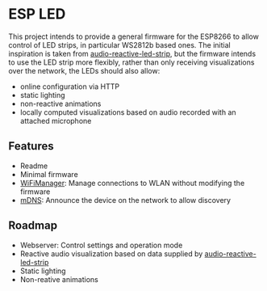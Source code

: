 # ESP LED
This project intends to provide a general firmware for the ESP8266 to allow control of LED strips, in particular WS2812b based ones.
The initial inspiration is taken from [audio-reactive-led-strip](https://github.com/scottlawsonbc/audio-reactive-led-strip), but the firmware intends to use the LED strip more flexibly, rather than only receiving visualizations over the network, the LEDs should also allow:
 * online configuration via HTTP
 * static lighting
 * non-reactive animations
 * locally computed visualizations based on audio recorded with an attached microphone

## Features
 * Readme
 * Minimal firmware
 * [WiFiManager](https://github.com/tzapu/WiFiManager): Manage connections to WLAN without modifying the firmware
 * [mDNS](https://github.com/esp8266/Arduino/tree/master/libraries/ESP8266mDNS): Announce the device on the network to allow discovery

## Roadmap
 * Webserver: Control settings and operation mode
 * Reactive audio visualization based on data supplied by [audio-reactive-led-strip](https://github.com/scottlawsonbc/audio-reactive-led-strip)
 * Static lighting
 * Non-reative animations
